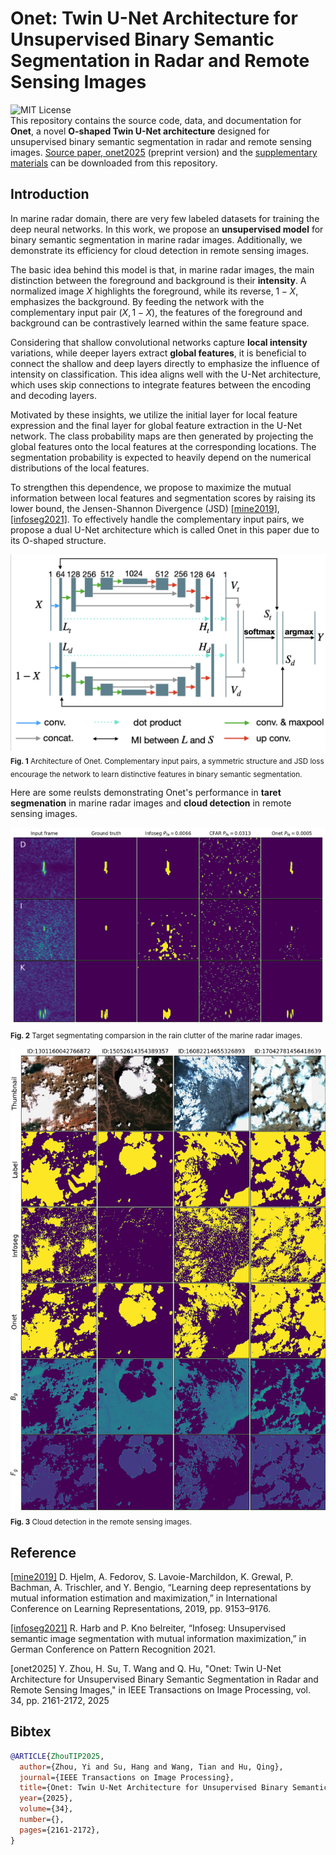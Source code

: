 # Onet: Twin U-Net Architecture for Unsupervised Binary Semantic Segmentation in Radar and Remote Sensing Images
![MIT License](https://img.shields.io/badge/license-MIT-blue.svg)  
This repository contains the source code, data, and documentation for **Onet**, a novel **O-shaped Twin U-Net architecture** designed for unsupervised binary semantic segmentation in radar and remote sensing images.
[Source paper, onet2025](https://github.com/joeyee/Onet/blob/main/TIP2022_Onet_2025.pdf) (preprint version) and the [supplementary materials](https://github.com/joeyee/Onet/blob/main/Onet_Supplementary_Materials.pdf) can be downloaded from this repository.


## Introduction
In marine radar domain, there are very few labeled datasets for training the deep neural networks. In this work, we propose an **unsupervised model** for binary semantic segmentation in marine radar images. Additionally, we demonstrate its efficiency for cloud detection in remote sensing images.

The basic idea behind this model is that, in marine radar images, the main distinction between the foreground and background is their **intensity**. A normalized image $X$ highlights the foreground, while its reverse, $1-X$, emphasizes the background. By feeding the network with the complementary input pair $(X, 1-X)$, the features of the foreground and background can be contrastively learned within the same feature space. 

Considering that shallow convolutional networks capture **local intensity**  variations, while deeper layers extract **global features**, it is beneficial to connect the shallow and deep layers directly to emphasize the influence of intensity on classification. This idea aligns well with the U-Net architecture, which uses skip connections to integrate features between the encoding and decoding layers. 

Motivated by these insights, we utilize the initial layer for local feature expression and the final layer for global feature extraction in the U-Net network. The class probability maps are then generated by projecting the global features onto the local features at the corresponding locations. The segmentation probability is expected to heavily depend on the numerical distributions of the local features. 

To strengthen this dependence, we propose to maximize the mutual information between local features and segmentation scores by raising its lower bound, the Jensen-Shannon Divergence (JSD) [[mine2019]](https://openreview.net/forum?id=Bklr3j0cKX), [[infoseg2021]](https://arxiv.org/abs/2110.03477). To effectively handle the complementary input pairs, we propose a dual U-Net architecture which is called Onet in this paper due to its O-shaped structure.

![architecture](https://github.com/joeyee/Onet/blob/main/images/architecture_onet.png)
 <sub>**Fig. 1** Architecture of Onet. Complementary input pairs, a symmetric structure and JSD loss encourage the network to learn distinctive features in binary semantic segmentation.</sub>

Here are some reulsts demonstrating Onet's performance in **taret segmenation** in marine radar images and **cloud detection** in remote sensing images.

![radar](https://github.com/joeyee/Onet/blob/main/images/exp_naurain_infoseg_cfar_onetws_dik.png)
 <sub>**Fig. 2** Target segmentating comparsion in the rain clutter of the marine radar images. </sub>
 
![remote](https://github.com/joeyee/Onet/blob/main/images/exp_cloud_positive_res_round_1.png)
 <sub>**Fig. 3** Cloud detection in the remote sensing images. </sub>

## Reference
[[mine2019]](https://openreview.net/forum?id=Bklr3j0cKX) D. Hjelm, A. Fedorov, S. Lavoie-Marchildon, K. Grewal, P. Bachman, A. Trischler, and Y. Bengio, “Learning deep representations by mutual information estimation and maximization,” in International Conference on Learning Representations, 2019, pp. 9153–9176.

[[infoseg2021]](https://arxiv.org/abs/2110.03477) R. Harb and P. Kno ̈belreiter, “Infoseg: Unsupervised semantic image segmentation with mutual information maximization,” in German Conference on Pattern Recognition 2021.

[onet2025] Y. Zhou, H. Su, T. Wang and Q. Hu, "Onet: Twin U-Net Architecture for Unsupervised Binary Semantic Segmentation in Radar and Remote Sensing Images," in IEEE Transactions on Image Processing, vol. 34, pp. 2161-2172, 2025
## Bibtex

```bibtex
@ARTICLE{ZhouTIP2025,
  author={Zhou, Yi and Su, Hang and Wang, Tian and Hu, Qing},
  journal={IEEE Transactions on Image Processing}, 
  title={Onet: Twin U-Net Architecture for Unsupervised Binary Semantic Segmentation in Radar and Remote Sensing Images}, 
  year={2025},
  volume={34},
  number={},
  pages={2161-2172},
}
